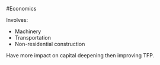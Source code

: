 #Economics 

Involves:
- Machinery
- Transportation
- Non-residential construction

Have more impact on capital deepening then improving TFP.
